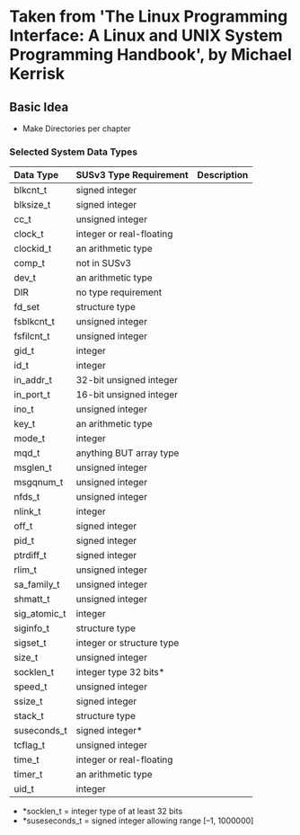# Taken from 'The Linux Programming Interface: A Linux and UNIX System Programming Handbook', by Michael Kerrisk

## Basic Idea
* Make Directories per chapter

### Selected System Data Types

| Data Type    | SUSv3 Type Requirement    | Description |
| :--          | :--                       | :--         |
| blkcnt_t     | signed integer            |             |
| blksize_t    | signed integer            |             |
| cc_t         | unsigned integer          |             |
| clock_t      | integer or real-floating  |             |
| clockid_t    | an arithmetic type        |             |
| comp_t       | not in SUSv3              |             |
| dev_t        | an arithmetic type        |             |
| DIR          | no type requirement       |             |
| fd_set       | structure type            |             |
| fsblkcnt_t   | unsigned integer          |             |
| fsfilcnt_t   | unsigned integer          |             |
| gid_t        | integer                   |             |
| id_t         | integer                   |             |
| in_addr_t    | 32-bit unsigned integer   |             |
| in_port_t    | 16-bit unsigned integer   |             |
| ino_t        | unsigned integer          |             |
| key_t        | an arithmetic type        |             |
| mode_t       | integer                   |             |
| mqd_t        | anything BUT array type   |             |
| msglen_t     | unsigned integer          |             |
| msgqnum_t    | unsigned integer          |             |
| nfds_t       | unsigned integer          |             |
| nlink_t      | integer                   |             |
| off_t        | signed integer            |             |
| pid_t        | signed integer            |             |
| ptrdiff_t    | signed integer            |             |
| rlim_t       | unsigned integer          |             |
| sa_family_t  | unsigned integer          |             |
| shmatt_t     | unsigned integer          |             |
| sig_atomic_t | integer                   |             |
| siginfo_t    | structure type            |             |
| sigset_t     | integer or structure type |             |
| size_t       | unsigned integer          |             |
| socklen_t    | integer type 32 bits*     |             |
| speed_t      | unsigned integer          |             |
| ssize_t      | signed integer            |             |
| stack_t      | structure type            |             |
| suseconds_t  | signed integer*           |             |
| tcflag_t     | unsigned integer          |             |
| time_t       | integer or real-floating  |             |
| timer_t      | an arithmetic type        |             |
| uid_t        | integer                   |             |


* *socklen_t		= integer type of at least 32 bits
* *suseseconds_t 	= signed integer allowing range [–1, 1000000]
